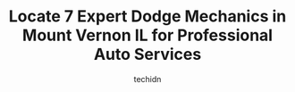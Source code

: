 ---
layout: ampstory
image: https://images.unsplash.com/photo-1625078995475-24378c4d611b?ixlib=rb-4.0.3&ixid=MnwxMjA3fDB8MHxwaG90by1wYWdlfHx8fGVufDB8fHx8&auto=format&fit=crop&w=640&h=853&q=80
author: techidn
featured: false
description: For top-quality automotive repairs and maintenance, visit the 7 best Dodge Mechanic in Mount Vernon IL, USA. Their reputation for excellence and their dedication to customer satisfaction mak
title: Locate 7 Expert Dodge Mechanics in Mount Vernon IL for Professional Auto Services
cover:
   title: Locate 7 Expert Dodge Mechanics in Mount Vernon IL for Professional Auto Services
   subtitle: Rickpate
   background: https://images.unsplash.com/photo-1625078995475-24378c4d611b?ixlib=rb-4.0.3&ixid=MnwxMjA3fDB8MHxwaG90by1wYWdlfHx8fGVufDB8fHx8&auto=format&fit=crop&w=640&h=853&q=80

pages: 
 - layout: thirds
   top: <h1>#1 King City Chrysler Center Inc</h1>
   bottom: "<p>We dont live in the area, but King City had the exact vehicle that we wanted on the lot so we made the trip.  Trent was an excellent sales associate - he even came in on</p>"
   background: https://www.knot35.com/toplist/wp-content/uploads/2023/06/best-dodge-mechanic-1-in-mount-vernon-il-1685835972.jpeg
   backgroundblur: true
 - layout: thirds
   top: <h1>#2 Hefners Auto Repair Inc</h1>
   bottom: "<p>1707 Veterans Memorial Dr, Mt Vernon, IL 62864, United States</p>"
   background: https://www.knot35.com/toplist/wp-content/uploads/2023/06/best-dodge-mechanic-2-in-mount-vernon-il-1685835973.jpeg
   cta:
      link: https://www.knot35.com/toplist/locate-7-expert-dodge-mechanics-in-mount-vernon-il-for-professional-auto-services/
      text: Locate 7 Expert Dodge Mechanics in Mount Vernon IL for Professional Auto Services
 - layout: thirds
   top: <h1>#3 Martins Automotive Center</h1>
   bottom: "<p>4303 Ilbery Rd, Mt Vernon, IL 62864, United States</p>"
   background: https://www.knot35.com/toplist/wp-content/uploads/2023/06/best-dodge-mechanic-3-in-mount-vernon-il-1685835973.jpeg
   cta:
      link: https://www.knot35.com/toplist/locate-7-expert-dodge-mechanics-in-mount-vernon-il-for-professional-auto-services/
      text: Locate 7 Expert Dodge Mechanics in Mount Vernon IL for Professional Auto Services
 - layout: thirds
   top: <h1>#4 Chapman Autos &Custom Exhaust</h1>
   bottom: "<p>14760 E Liberty Rd, Mt Vernon, IL 62864, United States</p>"
   background: https://images.unsplash.com/photo-1615749413727-825b59a857b5?ixlib=rb-4.0.3&ixid=MnwxMjA3fDB8MHxwaG90by1wYWdlfHx8fGVufDB8fHx8&auto=format&fit=crop&w=640&h=853&q=80
   cta:
      link: https://www.knot35.com/toplist/locate-7-expert-dodge-mechanics-in-mount-vernon-il-for-professional-auto-services/
      text: Locate 7 Expert Dodge Mechanics in Mount Vernon IL for Professional Auto Services
 - layout: thirds
   top: <h1>#5 JT Auto Service</h1>
   bottom: "<p>806 Warren Ave, Mt Vernon, IL 62864, United States</p>"
   background: https://plus.unsplash.com/premium_photo-1664640458616-3c74f8cb4589?ixlib=rb-4.0.3&ixid=MnwxMjA3fDB8MHxwaG90by1wYWdlfHx8fGVufDB8fHx8&auto=format&fit=crop&w=640&h=853&q=80
   cta:
      link: https://www.knot35.com/toplist/locate-7-expert-dodge-mechanics-in-mount-vernon-il-for-professional-auto-services/
      text: Locate 7 Expert Dodge Mechanics in Mount Vernon IL for Professional Auto Services
 - layout: thirds
   top: <h1>#6 J & H Repair</h1>
   bottom: "<p>13159 N Chestnut Ln, Mt Vernon, IL 62864, United States</p>"
   background: https://images.unsplash.com/photo-1591393223703-56fe1347ac62?ixlib=rb-4.0.3&ixid=MnwxMjA3fDB8MHxwaG90by1wYWdlfHx8fGVufDB8fHx8&auto=format&fit=crop&w=640&h=853&q=80
   cta:
      link: https://www.knot35.com/toplist/locate-7-expert-dodge-mechanics-in-mount-vernon-il-for-professional-auto-services/
      text: Locate 7 Expert Dodge Mechanics in Mount Vernon IL for Professional Auto Services
 - layout: thirds
   top: <h1>#7 RPM Truck Repair- Mt. Vernon, IL</h1>
   bottom: "<p>1100 S 45th St, Mt Vernon, IL 62864, United States</p>"
   background: https://images.unsplash.com/photo-1510906594845-bc082582c8cc?ixlib=rb-4.0.3&ixid=MnwxMjA3fDB8MHxwaG90by1wYWdlfHx8fGVufDB8fHx8&auto=format&fit=crop&w=640&h=853&q=80
   cta:
      link: https://www.knot35.com/toplist/locate-7-expert-dodge-mechanics-in-mount-vernon-il-for-professional-auto-services/
      text: Locate 7 Expert Dodge Mechanics in Mount Vernon IL for Professional Auto Services
 - layout: thirds
   middle: Continue reading...
   background: https://images.unsplash.com/photo-1489648022186-8f49310909a0?ixlib=rb-4.0.3&ixid=MnwxMjA3fDB8MHxwaG90by1wYWdlfHx8fGVufDB8fHx8&auto=format&fit=crop&w=640&h=853&q=80
   cta:
      link: https://www.knot35.com/toplist/locate-7-expert-dodge-mechanics-in-mount-vernon-il-for-professional-auto-services/
      text: Locate 7 Expert Dodge Mechanics in Mount Vernon IL for Professional Auto Services
      
---